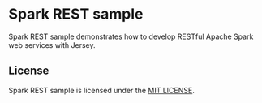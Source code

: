 # Spark REST sample

Spark REST sample demonstrates how to develop RESTful Apache Spark web services
with Jersey.

## License

Spark REST sample is licensed under the [MIT LICENSE](./LICENSE.txt).
